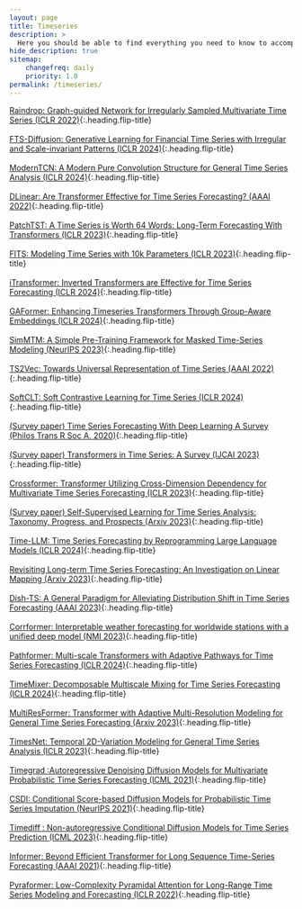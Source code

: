 ```yaml
---
layout: page
title: Timeseries
description: >
  Here you should be able to find everything you need to know to accomplish the most common tasks when blogging with Hydejack.
hide_description: true
sitemap:
    changefreq: daily
    priority: 1.0
permalink: /timeseries/
---
```


[Raindrop: Graph-guided Network for Irregularly Sampled Multivariate Time Series (ICLR 2022)]{:.heading.flip-title} \
\
[FTS-Diffusion: Generative Learning for Financial Time Series with Irregular and Scale-invariant Patterns (ICLR 2024)]{:.heading.flip-title} \
\
[ModernTCN: A Modern Pure Convolution Structure for General Time Series Analysis (ICLR 2024)]{:.heading.flip-title} \
\
[DLinear: Are Transformer Effective for Time Series Forecasting? (AAAI 2022)]{:.heading.flip-title} \
\
[PatchTST: A Time Series is Worth 64 Words: Long-Term Forecasting With Transformers (ICLR 2023)]{:.heading.flip-title} \
\
[FITS: Modeling Time Series with 10k Parameters (ICLR 2023)]{:.heading.flip-title} \
\
[iTransformer: Inverted Transformers are Effective for Time Series Forecasting (ICLR 2024)]{:.heading.flip-title} \
\
[GAFormer: Enhancing Timeseries Transformers Through Group-Aware Embeddings (ICLR 2024)]{:.heading.flip-title} \
\
[SimMTM: A Simple Pre-Training Framework for Masked Time-Series Modeling (NeurIPS 2023)]{:.heading.flip-title} \
\
[TS2Vec: Towards Universal Representation of Time Series (AAAI 2022)]{:.heading.flip-title} \
\
[SoftCLT: Soft Contrastive Learning for Time Series (ICLR 2024)]{:.heading.flip-title} \
\
[(Survey paper) Time Series Forecasting With Deep Learning A Survey (Philos Trans R Soc A. 2020)]{:.heading.flip-title} \
\
[(Survey paper) Transformers in Time Series: A Survey (IJCAI 2023)]{:.heading.flip-title} \
\
[Crossformer: Transformer Utilizing Cross-Dimension Dependency for Multivariate Time Series Forecasting (ICLR 2023)]{:.heading.flip-title} \
\
[(Survey paper) Self-Supervised Learning for Time Series Analysis: Taxonomy, Progress, and Prospects (Arxiv 2023)]{:.heading.flip-title} \
\
[Time-LLM: Time Series Forecasting by Reprogramming Large Language Models (ICLR 2024)]{:.heading.flip-title} \
\
[Revisiting Long-term Time Series Forecasting: An Investigation on Linear Mapping (Arxiv 2023)]{:.heading.flip-title} \
\
[Dish-TS: A General Paradigm for Alleviating Distribution Shift in Time Series Forecasting (AAAI 2023)]{:.heading.flip-title}\
\
[Corrformer: Interpretable weather forecasting for worldwide stations with a unified deep model (NMI 2023)]{:.heading.flip-title}\
\
[Pathformer: Multi-scale Transformers with Adaptive Pathways for Time Series Forecasting (ICLR 2024)]{:.heading.flip-title}\
\
[TimeMixer: Decomposable Multiscale Mixing for Time Series Forecasting (ICLR 2024)]{:.heading.flip-title}\
\
[MultiResFormer: Transformer with Adaptive Multi-Resolution Modeling for General Time Series Forecasting (Arxiv 2023)]{:.heading.flip-title}\
\
[TimesNet: Temporal 2D-Variation Modeling for General Time Series Analysis (ICLR 2023)]{:.heading.flip-title}\
\
[Timegrad :Autoregressive Denoising Diffusion Models for Multivariate Probabilistic Time Series Forecasting (ICML 2021)]{:.heading.flip-title}\
\
[CSDI: Conditional Score-based Diffusion Models for Probabilistic Time Series Imputation (NeurIPS 2021)]{:.heading.flip-title}\
\
[Timediff : Non-autoregressive Conditional Diffusion Models for Time Series Prediction (ICML 2023)]{:.heading.flip-title}\
\
[Informer: Beyond Efficient Transformer for Long Sequence Time-Series Forecasting (AAAI 2021)]{:.heading.flip-title}\
\
[Pyraformer: Low-Complexity Pyramidal Attention for Long-Range Time Series Modeling and Forecasting (ICLR 2022)]{:.heading.flip-title}



[Raindrop: Graph-guided Network for Irregularly Sampled Multivariate Time Series (ICLR 2022)]: /timeseries/2024-02-09-Raindrop
[FTS-Diffusion: Generative Learning for Financial Time Series with Irregular and Scale-invariant Patterns (ICLR 2024)]: /timeseries/2024-02-13-FTS-Diffusion
[ModernTCN: A Modern Pure Convolution Structure for General Time Series Analysis (ICLR 2024)]: /timeseries/2024-02-14-ModernTCN
[DLinear: Are Transformer Effective for Time Series Forecasting? (AAAI 2022)]: /timeseries/2024-02-16-DLinear
[PatchTST: A Time Series is Worth 64 Words: Long-Term Forecasting With Transformers (ICLR 2023)]: /timeseries/2024-02-18-PatchTST
[FITS: Modeling Time Series with 10k Parameters (ICLR 2023)]: /timeseries/2024-02-22-FITS
[iTransformer: Inverted Transformers are Effective for Time Series Forecasting (ICLR 2024)]: /timeseries/2024-02-23-iTransformer
[GAFormer: Enhancing Timeseries Transformers Through Group-Aware Embeddings (ICLR 2024)]: /timeseries/2024-03-01-GAFormer
[SimMTM: A Simple Pre-Training Framework for Masked Time-Series Modeling (NeurIPS 2023)]: /timeseries/2024-03-06-SimMTM
[TS2Vec: Towards Universal Representation of Time Series (AAAI 2022)]: /timeseries/2024-03-12-ts2vec
[SoftCLT: Soft Contrastive Learning for Time Series (ICLR 2024)]: /timeseries/2024-03-13-softCLT
[(Survey paper) Time Series Forecasting With Deep Learning A Survey (Philos Trans R Soc A. 2020)]: /timeseries/2024-03-19-TSwDLsurvey
[(Survey paper) Transformers in Time Series: A Survey (IJCAI 2023)]: /timeseries/2024-03-19-TFinTSsurvey
[Crossformer: Transformer Utilizing Cross-Dimension Dependency for Multivariate Time Series Forecasting (ICLR 2023)]: /timeseries/2024-03-19-crossformer
[(Survey paper) Self-Supervised Learning for Time Series Analysis: Taxonomy, Progress, and Prospects (Arxiv 2023)]: /timeseries/2024-03-25-SSL4TS
[Time-LLM: Time Series Forecasting by Reprogramming Large Language Models (ICLR 2024)]: /timeseries/2024-04-01-TimeLLM
[Revisiting Long-term Time Series Forecasting: An Investigation on Linear Mapping (Arxiv 2023)]: /timeseries/2024-04-04-RTSF
[Dish-TS: A General Paradigm for Alleviating Distribution Shift in Time Series Forecasting (AAAI 2023)]: /timeseries/2024-04-12-Dish-TS
[Corrformer: Interpretable weather forecasting for worldwide stations with a unified deep model (NMI 2023)]: /timeseries/2024-04-29-Corrformer
[Pathformer: Multi-scale Transformers with Adaptive Pathways for Time Series Forecasting (ICLR 2024)]: /timeseries/2024-05-23-Pathformer
[TimeMixer: Decomposable Multiscale Mixing for Time Series Forecasting (ICLR 2024)]: /timeseries/2024-05-23-Timemixer
[MultiResFormer: Transformer with Adaptive Multi-Resolution Modeling for General Time Series Forecasting (Arxiv 2023)]: /timeseries/2024-07-06-MultiResFormer
[TimesNet: Temporal 2D-Variation Modeling for General Time Series Analysis (ICLR 2023)]: /timeseries/2024-07-08-TimesNet
[Timegrad :Autoregressive Denoising Diffusion Models for Multivariate Probabilistic Time Series Forecasting (ICML 2021)]: /timeseries/2024-07-09-Timegrad
[CSDI: Conditional Score-based Diffusion Models for Probabilistic Time Series Imputation (NeurIPS 2021)]: /timeseries/2024-07-15-CSDI
[Timediff : Non-autoregressive Conditional Diffusion Models for Time Series Prediction (ICML 2023)]: /timeseries/2024-07-15-timediff
[Informer: Beyond Efficient Transformer for Long Sequence Time-Series Forecasting (AAAI 2021)]: /timeseries/2024-07-26-Informer
[Pyraformer: Low-Complexity Pyramidal Attention for Long-Range Time Series Modeling and Forecasting (ICLR 2022)]: /timeseries/2024-07-26-pyraformer